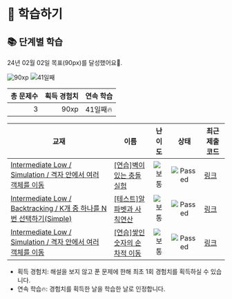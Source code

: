 # 📖 학습하기

## 📚 단계별 학습
24년 02월 02일 목표(90px)를 달성했어요🥳.

![90xp](https://img.shields.io/badge/EXP-90xp-%235cb85c.svg?for-the-badge)
![41일째](https://img.shields.io/badge/연속학습-41일째-%23E34F26.svg?for-the-badge)

|총 문제수|획득 경험치|연속 학습|
|---:|---:|---|
3|90xp|41일째🔥|

|교재|이름|난이도|상태|최근 제출 코드|
|---|---|:---:|:---:|---|
|[Intermediate Low / Simulation / 격자 안에서 여러 객체를 이동](https://www.codetree.ai/missions?missionId=2)|[[연습]벽이 있는 충돌 실험](https://www.codetree.ai/missions/2/problems/collision-experiment-with-wall)|![보통][medium]|![Passed][passed]|[링크](https://github.com/SSAFYSHYSHY/codetree-TILs/blob/main/240202/%EB%B2%BD%EC%9D%B4%20%EC%9E%88%EB%8A%94%20%EC%B6%A9%EB%8F%8C%20%EC%8B%A4%ED%97%98/collision-experiment-with-wall.cpp)|
|[Intermediate Low / Backtracking / K개 중 하나를 N번 선택하기(Simple)](https://www.codetree.ai/missions?missionId=2)|[[테스트]알파벳과 사칙연산](https://www.codetree.ai/missions/2/problems/calculations-with-alphabet)|![보통][medium]|![Passed][passed]|[링크](https://github.com/SSAFYSHYSHY/codetree-TILs/blob/main/240202/%EC%95%8C%ED%8C%8C%EB%B2%B3%EA%B3%BC%20%EC%82%AC%EC%B9%99%EC%97%B0%EC%82%B0/calculations-with-alphabet.cpp)|
|[Intermediate Low / Simulation / 격자 안에서 여러 객체를 이동](https://www.codetree.ai/missions?missionId=2)|[[연습]쌓인 숫자의 순차적 이동](https://www.codetree.ai/missions/2/problems/sequential-movement-of-stacked-numbers)|![보통][medium]|![Passed][passed]|[링크](https://github.com/SSAFYSHYSHY/codetree-TILs/blob/main/240202/%EC%8C%93%EC%9D%B8%20%EC%88%AB%EC%9E%90%EC%9D%98%20%EC%88%9C%EC%B0%A8%EC%A0%81%20%EC%9D%B4%EB%8F%99/sequential-movement-of-stacked-numbers.cpp)|


* 획득 경험치: 해설을 보지 않고 푼 문제에 한해 최초 1회 경험치를 획득하실 수 있습니다.
* 연속 학습🔥: 경험치를 획득한 날을 학습한 날로 인정합니다.










[b5]: https://img.shields.io/badge/Bronze_5-%235D3E31.svg
[b4]: https://img.shields.io/badge/Bronze_4-%235D3E31.svg
[b3]: https://img.shields.io/badge/Bronze_3-%235D3E31.svg
[b2]: https://img.shields.io/badge/Bronze_2-%235D3E31.svg
[b1]: https://img.shields.io/badge/Bronze_1-%235D3E31.svg
[s5]: https://img.shields.io/badge/Silver_5-%23394960.svg
[s4]: https://img.shields.io/badge/Silver_4-%23394960.svg
[s3]: https://img.shields.io/badge/Silver_3-%23394960.svg
[s2]: https://img.shields.io/badge/Silver_2-%23394960.svg
[s1]: https://img.shields.io/badge/Silver_1-%23394960.svg
[g5]: https://img.shields.io/badge/Gold_5-%23FFC433.svg
[g4]: https://img.shields.io/badge/Gold_4-%23FFC433.svg
[g3]: https://img.shields.io/badge/Gold_3-%23FFC433.svg
[g2]: https://img.shields.io/badge/Gold_2-%23FFC433.svg
[g1]: https://img.shields.io/badge/Gold_1-%23FFC433.svg
[p5]: https://img.shields.io/badge/Platinum_5-%2376DDD8.svg
[p4]: https://img.shields.io/badge/Platinum_4-%2376DDD8.svg
[p3]: https://img.shields.io/badge/Platinum_3-%2376DDD8.svg
[p2]: https://img.shields.io/badge/Platinum_2-%2376DDD8.svg
[p1]: https://img.shields.io/badge/Platinum_1-%2376DDD8.svg
[passed]: https://img.shields.io/badge/Passed-%23009D27.svg
[failed]: https://img.shields.io/badge/Failed-%23D24D57.svg
[easy]: https://img.shields.io/badge/쉬움-%235cb85c.svg?for-the-badge
[medium]: https://img.shields.io/badge/보통-%23FFC433.svg?for-the-badge
[hard]: https://img.shields.io/badge/어려움-%23D24D57.svg?for-the-badge